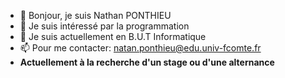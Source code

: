 - 👋 Bonjour, je suis Nathan PONTHIEU
- 👀 Je suis intéressé par la programmation
- 🌱 Je suis actuellement en B.U.T Informatique
- 📫 Pour me contacter: natan.ponthieu@edu.univ-fcomte.fr
- **Actuellement à la recherche d'un stage ou d'une alternance**
<!---- 💞️ I’m looking to collaborate on ...--->
<!---
- 😄 Pronouns: ...
- ⚡ Fun fact: ...
--->
<!---
nponthie-iut90/nponthie-iut90 is a ✨ special ✨ repository because its `README.md` (this file) appears on your GitHub profile.
You can click the Preview link to take a look at your changes.
--->
